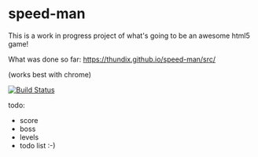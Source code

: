 # speed-man

This is a work in progress project of what's going to be an awesome html5 game! 

What was done so far: https://thundix.github.io/speed-man/src/

(works best with chrome)

[![Build Status](https://travis-ci.org/Thundix/speed-man.svg?branch=master)](https://travis-ci.org/Thundix/speed-man)




todo:

- score
- boss
- levels
- todo list :-)
